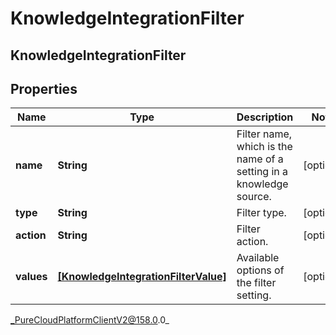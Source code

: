 # KnowledgeIntegrationFilter

## KnowledgeIntegrationFilter

## Properties

|Name | Type | Description | Notes|
|------------ | ------------- | ------------- | -------------|
| **name** | **String** | Filter name, which is the name of a setting in a knowledge source. | [optional] |
| **type** | **String** | Filter type. | [optional] |
| **action** | **String** | Filter action. | [optional] |
| **values** | [**[KnowledgeIntegrationFilterValue]**](KnowledgeIntegrationFilterValue) | Available options of the filter setting. | [optional] |



_PureCloudPlatformClientV2@158.0.0_
